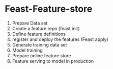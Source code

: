 # Feast-Feature-store
1. Prepare Data set
2. Create a feature repo (feast init)
3. Define feature definitions
4. register and deploy the features (Feast apply)
5. Generate training data set
6. Model training
7. Prepare online feature store
8. Feature serving to model in production
